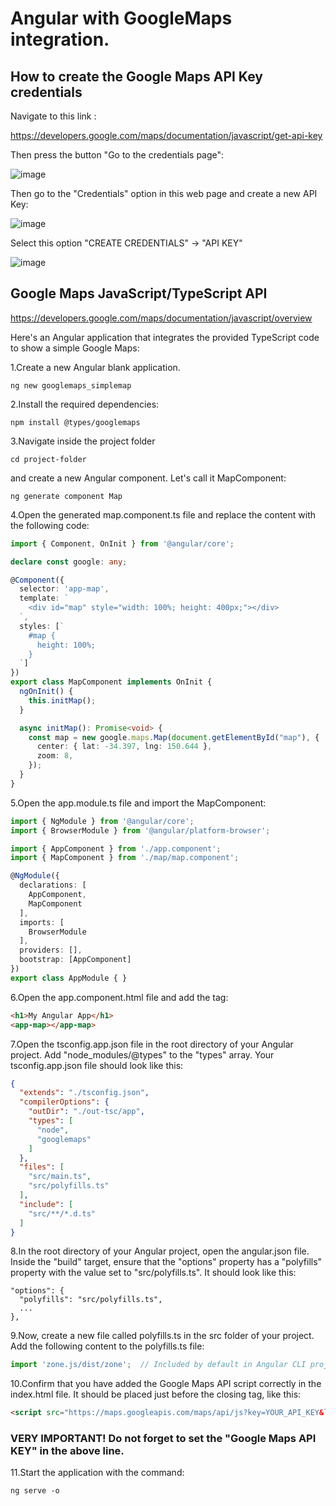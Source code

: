 # Angular with GoogleMaps integration.
## How to create the Google Maps API Key credentials
Navigate to this link :

https://developers.google.com/maps/documentation/javascript/get-api-key

Then press the button "Go to the credentials page":

![image](https://github.com/luiscoco/AngularWithGooglemaps_Sample1-SimpleMap/assets/32194879/4041d9bd-c1d9-45d6-b605-ad48d2342c42)

Then go to the "Credentials" option in this web page and create a new API Key:

![image](https://github.com/luiscoco/AngularWithGooglemaps_Sample1-SimpleMap/assets/32194879/c41c6ece-30d5-45c5-abbb-7c0a415c2826)

Select this option "CREATE CREDENTIALS" -> "API KEY"

![image](https://github.com/luiscoco/AngularWithGooglemaps_Sample1-SimpleMap/assets/32194879/da97094a-fb2d-4e9e-99c6-3a012863af29)

## Google Maps JavaScript/TypeScript API

https://developers.google.com/maps/documentation/javascript/overview

Here's an Angular application that integrates the provided TypeScript code to show a simple Google Maps:

1.Create a new Angular blank application.
```
ng new googlemaps_simplemap
```

2.Install the required dependencies:
```
npm install @types/googlemaps
```

3.Navigate inside the project folder 
```
cd project-folder
```
and create a new Angular component. Let's call it MapComponent:
```
ng generate component Map
```

4.Open the generated map.component.ts file and replace the content with the following code:
```typescript
import { Component, OnInit } from '@angular/core';

declare const google: any;

@Component({
  selector: 'app-map',
  template: `
    <div id="map" style="width: 100%; height: 400px;"></div>
  `,
  styles: [`
    #map {
      height: 100%;
    }
  `]
})
export class MapComponent implements OnInit {
  ngOnInit() {
    this.initMap();
  }

  async initMap(): Promise<void> {
    const map = new google.maps.Map(document.getElementById("map"), {
      center: { lat: -34.397, lng: 150.644 },
      zoom: 8,
    });
  }
}
```

5.Open the app.module.ts file and import the MapComponent:
```typescript
import { NgModule } from '@angular/core';
import { BrowserModule } from '@angular/platform-browser';

import { AppComponent } from './app.component';
import { MapComponent } from './map/map.component';

@NgModule({
  declarations: [
    AppComponent,
    MapComponent
  ],
  imports: [
    BrowserModule
  ],
  providers: [],
  bootstrap: [AppComponent]
})
export class AppModule { }
```

6.Open the app.component.html file and add the <app-map></app-map> tag:
```html
<h1>My Angular App</h1>
<app-map></app-map>
```

7.Open the tsconfig.app.json file in the root directory of your Angular project.
Add "node_modules/@types" to the "types" array. Your tsconfig.app.json file should look like this:
```json
{
  "extends": "./tsconfig.json",
  "compilerOptions": {
    "outDir": "./out-tsc/app",
    "types": [
      "node",
      "googlemaps"
    ]
  },
  "files": [
    "src/main.ts",
    "src/polyfills.ts"
  ],
  "include": [
    "src/**/*.d.ts"
  ]
}
```

8.In the root directory of your Angular project, open the angular.json file.
Inside the "build" target, ensure that the "options" property has a "polyfills" property with the value set to "src/polyfills.ts". It should look like this:

```
"options": {
  "polyfills": "src/polyfills.ts",
  ...
},
```

9.Now, create a new file called polyfills.ts in the src folder of your project. Add the following content to the polyfills.ts file:
```typescript
import 'zone.js/dist/zone';  // Included by default in Angular CLI projects
```


10.Confirm that you have added the Google Maps API script correctly in the index.html file. It should be placed just before the closing </body> tag, like this:
```html
<script src="https://maps.googleapis.com/maps/api/js?key=YOUR_API_KEY&libraries=places"></script>
```
### VERY IMPORTANT! Do not forget to set the "Google Maps API KEY" in the above line.

11.Start the application with the command:
```
ng serve -o
```



